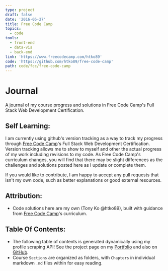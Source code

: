 ```yaml
---
type: project
draft: false
date: '2016-05-27'
title: Free Code Camp
topics:
  - code
tools:
  - front-end
  - data-vis
  - back-end
link: 'https://www.freecodecamp.com/htko89'
code: 'https://github.com/htko89/free-code-camp'
path: code/fcc/free-code-camp
---
```

# Journal
A journal of my course progress and solutions in Free Code Camp's Full Stack Web Development Certification.

## Self Learning:
I am currently using github's version tracking as a way to track my progress through [Free Code Camp](https://www.freecodecamp.com)'s Full Stack Web Development Certification. Version tracking allows me to show to myself and other the actual progress of my work including revisions to my code. As Free Code Camp's curriculum changes, you will find that there may be slight differences as the challenges and solutions posted here as I update or complete them.

If you would like to contribute, I am happy to accept any pull requests that isn't my own code, such as better explanations or good external resources.

## Attribution:
* Code solutions here are my own (Tony Ko @htko89), built with guidance from [Free Code Camp](https://www.freecodecamp.com)'s curriculum.

## Table Of Contents:
* The following table of contents is generated dynamically using my profile scraping API! See the project page on my [Portfolio](http://htko.ca/project/code/fcc/profile-api/README/) and also on [GitHub](https://github.com/htko89/fcc-profile-api).
* Course `Sections` are organized as folders, with `Chapters` in individual markdown `.md` files within for easy reading.


<div id="free-code-camp_toc"></div>
